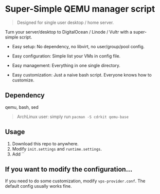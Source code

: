 # Super-Simple QEMU manager script

> Designed for single user desktop / home server.

Turn your server/desktop to DigitalOcean / Linode / Vultr with a super-simple script.

- Easy setup: No dependency, no libvirt, no user/group/pool config.

- Easy configuration: Simple list your VMs in config file.

- Easy management: Everything in one single directory.

- Easy customization: Just a naive bash script. Everyone knows how to customize.

## Dependency

qemu, bash, sed

> ArchLinux user: simply run `pacman -S cdrkit qemu-base`

## Usage

1. Download this repo to anywhere.
2. Modify `init.settings` and `runtime.settings`.
3. Add ``

## If you want to modify the configuration...

If you need to do some customization, modify `vps-provider.conf`. The default config usually works fine.

